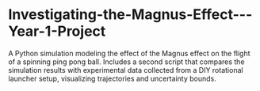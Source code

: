 # Investigating-the-Magnus-Effect---Year-1-Project
A Python simulation modeling the effect of the Magnus effect on the flight of a spinning ping pong ball. Includes a second script that compares the simulation results with experimental data collected from a DIY rotational launcher setup, visualizing trajectories and uncertainty bounds.
